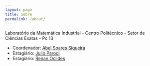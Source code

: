 ```yaml
---
layout: page
title: Sobre
permalink: /about/
---
```

 Laboratório da Matemática Industrial -
  Centro Politécnico - Setor de Ciências Exatas - Pc 13

- Coordenador: [Abel Soares Siqueira](http://github.com/abelsiqueira)
- Estagiário: [Julio Parodi](http://github.com/julioparodi)
- Estagiário: [Renan Oclides](https://github.com/RenanOD)

